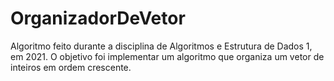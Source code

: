 # OrganizadorDeVetor
Algoritmo feito durante a disciplina de Algoritmos e Estrutura de Dados 1, em 2021. O objetivo foi implementar um algoritmo que organiza um vetor de inteiros em ordem crescente.
